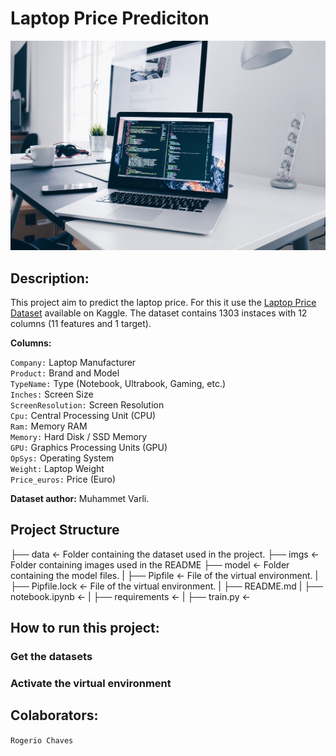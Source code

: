 # Laptop Price Prediciton

![Laptop Price Prediciton](/imgs/laptop-homepage.jpg "Laptop Price Prediciton")

## Description:

This project aim to predict the laptop price. For this it use the [Laptop Price Dataset](https://www.kaggle.com/datasets/muhammetvarl/laptop-price) available on Kaggle. The dataset contains 1303 instaces with 12 columns (11 features and 1 target).

**Columns:**

`Company:` Laptop Manufacturer</br>
`Product:` Brand and Model</br>
`TypeName:` Type (Notebook, Ultrabook, Gaming, etc.)</br>
`Inches:` Screen Size</br>
`ScreenResolution:` Screen Resolution</br>
`Cpu:` Central Processing Unit (CPU)</br>
`Ram:` Memory RAM</br>
`Memory:` Hard Disk / SSD Memory</br>
`GPU:` Graphics Processing Units (GPU)</br>
`OpSys:` Operating System</br>
`Weight:` Laptop Weight</br>
`Price_euros:` Price (Euro)

**Dataset author:** Muhammet Varli.

## Project Structure

├── data <- Folder containing the dataset used in the project.
├── imgs <- Folder containing images used in the README
├── model <- Folder containing the model files.
|
├── Pipfile <- File of the virtual environment.
|
├── Pipfile.lock <- File of the virtual environment.
|
├── README.md
|
├── notebook.ipynb <-
|
├── requirements <-
|
├── train.py <-


## How to run this project:

### Get the datasets

### Activate the virtual environment


## Colaborators:

`Rogerio Chaves`
